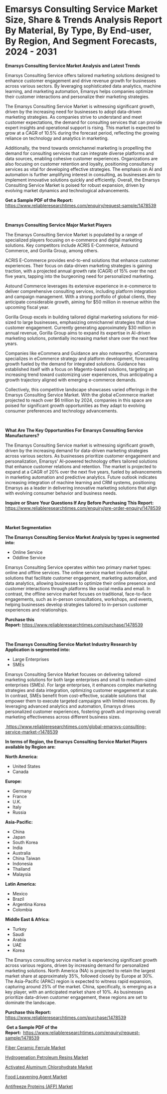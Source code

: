 <p><h1>Emarsys Consulting Service Market Size, Share & Trends Analysis Report By Material, By Type, By End-user, By Region, And Segment Forecasts, 2024 - 2031</h1></p><p><strong>Emarsys Consulting Service Market Analysis and Latest Trends</strong></p>
<p><p>Emarsys Consulting Service offers tailored marketing solutions designed to enhance customer engagement and drive revenue growth for businesses across various sectors. By leveraging sophisticated data analytics, machine learning, and marketing automation, Emarsys helps companies optimize their customer interactions and personalize their marketing strategies.</p><p>The Emarsys Consulting Service Market is witnessing significant growth, driven by the increasing need for businesses to adopt data-driven marketing strategies. As companies strive to understand and meet customer expectations, the demand for consulting services that can provide expert insights and operational support is rising. This market is expected to grow at a CAGR of 10.5% during the forecast period, reflecting the growing reliance on technology and analytics in marketing.</p><p>Additionally, the trend towards omnichannel marketing is propelling the demand for consulting services that can integrate diverse platforms and data sources, enabling cohesive customer experiences. Organizations are also focusing on customer retention and loyalty, positioning consultancy services as vital for developing effective strategies. The emphasis on AI and automation is further amplifying interest in consulting, as businesses aim to implement innovative solutions quickly and efficiently. Overall, the Emarsys Consulting Service Market is poised for robust expansion, driven by evolving market dynamics and technological advancements.</p></p>
<p><strong>Get a Sample PDF of the Report:&nbsp;</strong> <a href="https://www.reliableresearchtimes.com/enquiry/request-sample/1478539?utm_campaign=1572&utm_medium=2&utm_source=Github&utm_content=ia&utm_term=13102024&utm_id=emarsys-consulting-service">https://www.reliableresearchtimes.com/enquiry/request-sample/1478539</a></p>
<p>&nbsp;</p>
<p><strong>Emarsys Consulting Service Major Market Players</strong></p>
<p><p>The Emarsys Consulting Service Market is populated by a range of specialized players focusing on e-commerce and digital marketing solutions. Key competitors include ACRIS E-Commerce, Astound Commerce, and Gorilla Group, among others.</p><p>ACRIS E-Commerce provides end-to-end solutions that enhance customer experiences. Their focus on data-driven marketing strategies is gaining traction, with a projected annual growth rate (CAGR) of 15% over the next five years, tapping into the burgeoning need for personalized marketing.</p><p>Astound Commerce leverages its extensive experience in e-commerce to deliver comprehensive consulting services, including platform integration and campaign management. With a strong portfolio of global clients, they anticipate considerable growth, aiming for $50 million in revenue within the upcoming fiscal year.</p><p>Gorilla Group excels in building tailored digital marketing solutions for mid-sized to large businesses, emphasizing omnichannel strategies that drive customer engagement. Currently generating approximately $30 million in annual revenue, Gorilla Group aims to expand its expertise in AI-driven marketing solutions, potentially increasing market share over the next few years.</p><p>Companies like eCommera and Guidance are also noteworthy. eCommera specializes in eCommerce strategy and platform development, forecasting growth fueled by the demand for integrated solutions. Guidance has established itself with a focus on Magento-based solutions, targeting an increasing trend toward customizing user experiences, thus anticipating a growth trajectory aligned with emerging e-commerce demands.</p><p>Collectively, this competitive landscape showcases varied offerings in the Emarsys Consulting Service Market. With the global eCommerce market projected to reach over $6 trillion by 2024, companies in this space are poised for significant growth opportunities as they adapt to evolving consumer preferences and technology advancements.</p></p>
<p>&nbsp;</p>
<p><strong>What Are The Key Opportunities For Emarsys Consulting Service Manufacturers?</strong></p>
<p><p>The Emarsys Consulting Service market is witnessing significant growth, driven by the increasing demand for data-driven marketing strategies across various sectors. As businesses prioritize customer engagement and personalization, Emarsys' AI-powered technology offers tailored solutions that enhance customer relations and retention. The market is projected to expand at a CAGR of 20% over the next five years, fueled by advancements in marketing automation and predictive analytics. Future outlook indicates increasing integration of machine learning and CRM systems, positioning Emarsys as a leader in delivering innovative marketing solutions that align with evolving consumer behavior and business needs.</p></p>
<p><strong>Inquire or Share Your Questions If Any Before Purchasing This Report:</strong> <a href="https://www.reliableresearchtimes.com/enquiry/pre-order-enquiry/1478539?utm_campaign=1572&utm_medium=2&utm_source=Github&utm_content=ia&utm_term=13102024&utm_id=emarsys-consulting-service">https://www.reliableresearchtimes.com/enquiry/pre-order-enquiry/1478539</a></p>
<p>&nbsp;</p>
<p><strong>Market Segmentation</strong></p>
<p><strong>The Emarsys Consulting Service Market Analysis by types is segmented into:</strong></p>
<p><ul><li>Online Service</li><li>Oddline Service</li></ul></p>
<p><p>Emarsys Consulting Service operates within two primary market types: online and offline services. The online service market involves digital solutions that facilitate customer engagement, marketing automation, and data analytics, allowing businesses to optimize their online presence and customer interactions through platforms like social media and email. In contrast, the offline service market focuses on traditional, face-to-face engagements, such as in-person consultations, workshops, and events, helping businesses develop strategies tailored to in-person customer experiences and relationships.</p></p>
<p><strong>Purchase this Report:&nbsp;</strong><a href="https://www.reliableresearchtimes.com/purchase/1478539?utm_campaign=1572&utm_medium=2&utm_source=Github&utm_content=ia&utm_term=13102024&utm_id=emarsys-consulting-service">https://www.reliableresearchtimes.com/purchase/1478539</a></p>
<p>&nbsp;</p>
<p><strong>The Emarsys Consulting Service Market Industry Research by Application is segmented into:</strong></p>
<p><ul><li>Large Enterprises</li><li>SMEs</li></ul></p>
<p><p>Emarsys Consulting Service Market focuses on delivering tailored marketing solutions for both large enterprises and small to medium-sized enterprises (SMEs). For large enterprises, it enhances complex marketing strategies and data integration, optimizing customer engagement at scale. In contrast, SMEs benefit from cost-effective, scalable solutions that empower them to execute targeted campaigns with limited resources. By leveraging advanced analytics and automation, Emarsys drives personalized customer experiences, fostering growth and improving overall marketing effectiveness across different business sizes.</p></p>
<p><a href="https://www.reliableresearchtimes.com/global-emarsys-consulting-service-market-r1478539?utm_campaign=1572&utm_medium=2&utm_source=Github&utm_content=ia&utm_term=13102024&utm_id=emarsys-consulting-service">&nbsp;https://www.reliableresearchtimes.com/global-emarsys-consulting-service-market-r1478539</a></p>
<p><strong>In terms of Region, the Emarsys Consulting Service Market Players available by Region are:</strong></p>
<p>
    <p> <strong> North America: </strong>
        <ul>
            <li>United States</li>
            <li>Canada</li>
        </ul>
        </p> 
    <p> <strong> Europe: </strong>
        <ul>
            <li>Germany</li>
            <li>France</li>
            <li>U.K.</li>
            <li>Italy</li>
            <li>Russia</li>
        </ul>
        </p> 
    <p> <strong> Asia-Pacific: </strong>
        <ul>
            <li>China</li>
            <li>Japan</li>
            <li>South Korea</li>
            <li>India</li>
            <li>Australia</li>
            <li>China Taiwan</li>
            <li>Indonesia</li>
            <li>Thailand</li>
            <li>Malaysia</li>
        </ul>
        </p> 
    <p> <strong> Latin America: </strong>
        <ul>
            <li>Mexico</li>
            <li>Brazil</li>
            <li>Argentina Korea</li>
            <li>Colombia</li>
        </ul>
        </p> 
    <p> <strong> Middle East & Africa: </strong>
        <ul>
            <li>Turkey</li>
            <li>Saudi</li>
            <li>Arabia</li>
            <li>UAE</li>
            <li>Korea</li>
        </ul>
    </p>
    </p>
<p><p>The Emarsys consulting service market is experiencing significant growth across various regions, driven by increasing demand for personalized marketing solutions. North America (NA) is projected to retain the largest market share at approximately 35%, followed closely by Europe at 30%. The Asia-Pacific (APAC) region is expected to witness rapid expansion, capturing around 25% of the market. China, specifically, is emerging as a key player, with an anticipated market share of 10%. As businesses prioritize data-driven customer engagement, these regions are set to dominate the landscape.</p></p>
<p><strong>Purchase this Report: </strong><a href="https://www.reliableresearchtimes.com/purchase/1478539?utm_campaign=1572&utm_medium=2&utm_source=Github&utm_content=ia&utm_term=13102024&utm_id=emarsys-consulting-service">https://www.reliableresearchtimes.com/purchase/1478539</a></p>
<p>&nbsp;<strong>Get a Sample PDF of the Report:&nbsp;&nbsp;</strong><a href="https://www.reliableresearchtimes.com/enquiry/request-sample/1478539?utm_campaign=1572&utm_medium=2&utm_source=Github&utm_content=ia&utm_term=13102024&utm_id=emarsys-consulting-service">https://www.reliableresearchtimes.com/enquiry/request-sample/1478539</a></p>
<p><strong></strong></p>
<p><p><a href="https://www.linkedin.com/pulse/navigating-global-fiber-ceramic-ferrule-market-landscape-trends-iatoe?utm_campaign=1572&utm_medium=2&utm_source=Github&utm_content=ia&utm_term=13102024&utm_id=emarsys-consulting-service">Fiber Ceramic Ferrule Market</a></p><p><a href="https://www.linkedin.com/pulse/hydrogenation-petroleum-resins-market-pulse-7-expansion-blueprint-hjwle?utm_campaign=1572&utm_medium=2&utm_source=Github&utm_content=ia&utm_term=13102024&utm_id=emarsys-consulting-service">Hydrogenation Petroleum Resins Market</a></p><p><a href="https://www.linkedin.com/pulse/activated-aluminum-chlorohydrate-market-share-size-trends-industry-ii2se?utm_campaign=1572&utm_medium=2&utm_source=Github&utm_content=ia&utm_term=13102024&utm_id=emarsys-consulting-service">Activated Aluminum Chlorohydrate Market</a></p><p><a href="https://www.linkedin.com/pulse/food-leavening-agent-market-size-share-analysis-growth-trends-hubqf?utm_campaign=1572&utm_medium=2&utm_source=Github&utm_content=ia&utm_term=13102024&utm_id=emarsys-consulting-service">Food Leavening Agent Market</a></p><p><a href="https://www.linkedin.com/pulse/antifreeze-proteins-afp-market-research-report-exploring-size-oqgqe?utm_campaign=1572&utm_medium=2&utm_source=Github&utm_content=ia&utm_term=13102024&utm_id=emarsys-consulting-service">Antifreeze Proteins (AFP) Market</a></p></p>